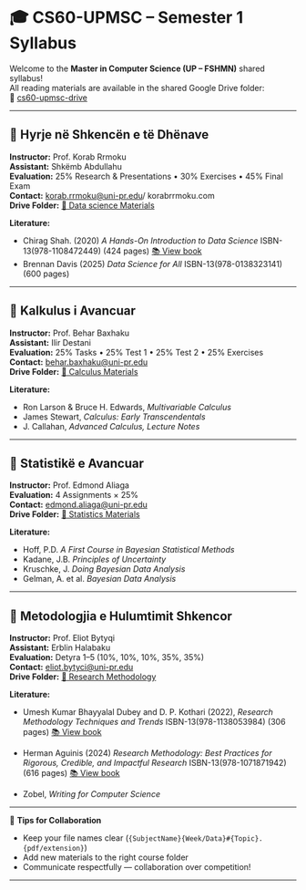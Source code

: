 # 🎓 CS60-UPMSC – Semester 1 Syllabus

Welcome to the **Master in Computer Science (UP – FSHMN)** shared syllabus!  
All reading materials are available in the shared Google Drive folder:  
📂 [cs60-upmsc-drive](https://drive.google.com/drive/u/3/folders/1oP4Tc1hEkVVoKfMpARPj3pSX-EZ308P4)

---

## 📘 Hyrje në Shkencën e të Dhënave
**Instructor:** Prof. Korab Rrmoku  
**Assistant:** Shkëmb Abdullahu  
**Evaluation:** 25% Research & Presentations • 30% Exercises • 45% Final Exam  
**Contact:** korab.rrmoku@uni-pr.edu/ korabrrmoku.com  
**Drive Folder:** [📂 Data science Materials](https://drive.google.com/drive/u/3/folders/1RZsh4ddOaSxPvt6xIk94KcAN0cUVij0F)

**Literature:**
- Chirag Shah. (2020) *A Hands-On Introduction to Data Science* ISBN-13(978-1108472449) (424 pages) [📚 View book](https://drive.google.com/file/d/1yI9e5buLyFULbrj1_g8y2jVBO-YFii08/view)
- Brennan Davis (2025) *Data Science for All* ISBN-13(978-0138323141) (600 pages)

---

## 📗 Kalkulus i Avancuar
**Instructor:** Prof. Behar Baxhaku  
**Assistant:** Ilir Destani  
**Evaluation:** 25% Tasks • 25% Test 1 • 25% Test 2 • 25% Exercises  
**Contact:** behar.baxhaku@uni-pr.edu  
**Drive Folder:** [📂 Calculus Materials](https://drive.google.com/drive/u/3/folders/19o4MvrK609q36IfdmNdZYzR_9Bl3PETJ)

**Literature:**
- Ron Larson & Bruce H. Edwards, *Multivariable Calculus*
- James Stewart, *Calculus: Early Transcendentals*
- J. Callahan, *Advanced Calculus, Lecture Notes*

---

## 📙 Statistikë e Avancuar
**Instructor:** Prof. Edmond Aliaga  
**Evaluation:** 4 Assignments × 25%  
**Contact:** edmond.aliaga@uni-pr.edu  
**Drive Folder:** [📂 Statistics Materials](https://drive.google.com/drive/u/3/folders/19viGMOevUUKzRkxaL83XtnU9Ugi5IlTM)

**Literature:**
- Hoff, P.D. *A First Course in Bayesian Statistical Methods*
- Kadane, J.B. *Principles of Uncertainty*
- Kruschke, J. *Doing Bayesian Data Analysis*
- Gelman, A. et al. *Bayesian Data Analysis*

---

## 📒 Metodologjia e Hulumtimit Shkencor
**Instructor:** Prof. Eliot Bytyqi  
**Assistant:** Erblin Halabaku  
**Evaluation:** Detyra 1–5 (10%, 10%, 10%, 35%, 35%)  
**Contact:** eliot.bytyci@uni-pr.edu  
**Drive Folder:** [📂 Research Methodology](https://drive.google.com/drive/u/3/folders/1ywjM-GTw9rbSzP9F5c6hcKsL6iJ9Em6G)

**Literature:**
- Umesh Kumar Bhayyalal Dubey and D. P. Kothari (2022), *Research Methodology Techniques and Trends*  ISBN-13(978-1138053984) (306 pages) [📚 View book](https://drive.google.com/file/d/12LUUFRksXMniIzKuatWSNFkhBgv0_LFd/view)
- Herman Aguinis (2024) *Research Methodology: Best Practices for Rigorous, Credible, and Impactful Research* ISBN-13(978-1071871942) (616 pages) [📚 View book](https://drive.google.com/file/d/1atZj3q6F1cMF0v39cFruJ_YdnkTgc7O3/view)

- Zobel, *Writing for Computer Science*

---


🧠 **Tips for Collaboration**
- Keep your file names clear (`{SubjectName}{Week/Data}#{Topic}.{pdf/extension}`)
- Add new materials to the right course folder
- Communicate respectfully — collaboration over competition!

---
